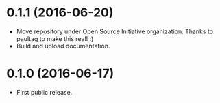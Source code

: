 # 0.1.1 (2016-06-20)

- Move repository under Open Source Initiative organization. Thanks to paultag
  to make this real! :)
- Build and upload documentation.

# 0.1.0 (2016-06-17)

- First public release.
